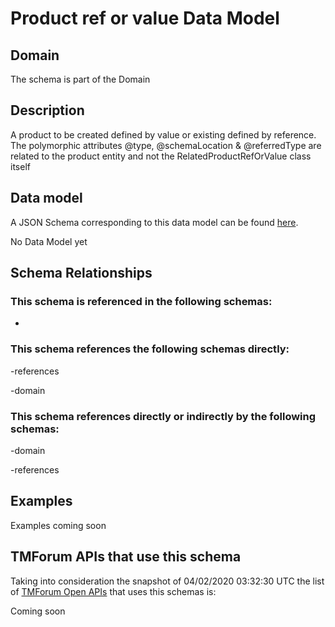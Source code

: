 # Product ref or value Data Model

## Domain

The  schema is part of the  Domain

## Description

A product to be created defined by value or existing defined by reference. The polymorphic attributes @type, @schemaLocation &amp; @referredType are related to the product entity and not the RelatedProductRefOrValue class itself

## Data model

A JSON Schema corresponding to this data model can be found
[here](https://github.com/tmforum-rand/schemas/blob/candidates/Product/ProductRefOrValue.schema.json).

No Data Model yet

## Schema Relationships

### This schema is referenced in the following schemas:

-

### This schema references the following schemas directly:

-references

-domain

### This schema references directly or indirectly by the following schemas:

-domain

-references



## Examples

Examples coming soon

## TMForum APIs that use this schema

Taking into consideration the snapshot of 04/02/2020 03:32:30 UTC the list of [TMForum Open APIs](https://www.tmforum.org/open-apis/) that uses this schemas is:

Coming soon